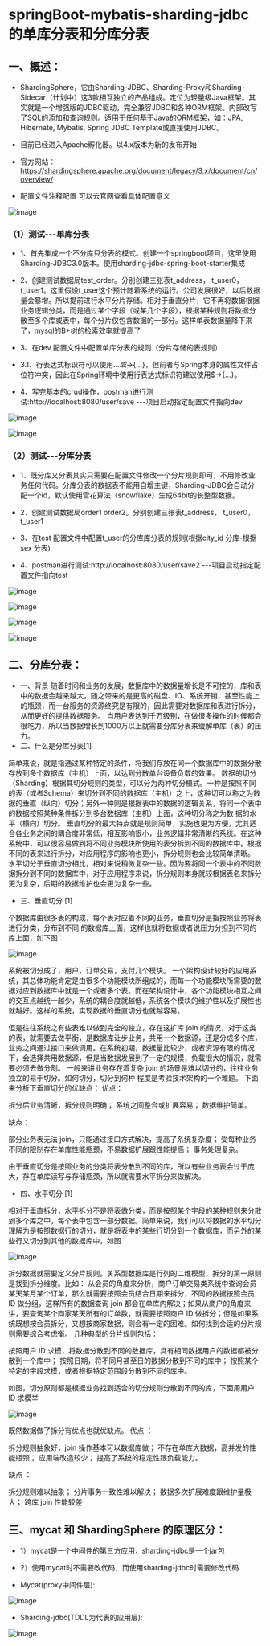 # springBoot-mybatis-sharding-jdbc的单库分表和分库分表

## 一、概述：
* ShardingSphere，它由Sharding-JDBC、Sharding-Proxy和Sharding-Sidecar（计划中）这3款相互独立的产品组成。定位为轻量级Java框架。其实就是一个增强版的JDBC驱动，完全兼容JDBC和各种ORM框架。内部改写了SQL的添加和查询规则。适用于任何基于Java的ORM框架，如：JPA, Hibernate, Mybatis, Spring JDBC Template或直接使用JDBC。
* 目前已经进入Apache孵化器。以4.x版本为新的发布开始

* 官方网站：https://shardingsphere.apache.org/document/legacy/3.x/document/cn/overview/

* 配置文件注释配置 可以去官网查看具体配置意义

![image](https://camo.githubusercontent.com/97a4eac3a5eac7cad65d3e85ad0865df4cc6923a/687474703a2f2f7778312e73696e61696d672e636e2f6c617267652f30303662374e786e677931673266373579697674736a33316375306a793077392e6a7067)


### （1）测试---单库分表
* 1、首先集成一个不分库只分表的模式。创建一个springboot项目，这里使用Sharding-JDBC3.0版本。使用sharding-jdbc-spring-boot-starter集成

* 2、创建测试数据局test_order。分别创建三张表t_address， t_user0，t_user1。这里假设t_user这个预计随着系统的运行。公司发展很好，以后数据量会暴增。所以提前进行水平分片存储。相对于垂直分片，它不再将数据根据业务逻辑分类，而是通过某个字段（或某几个字段），根据某种规则将数据分散至多个库或表中，每个分片仅包含数据的一部分。这样单表数据量降下来了，mysql的B+树的检索效率就提高了

* 3、在dev 配置文件中配置单库分表的规则（分片存储的表规则）

* 3.1、行表达式标识符可以使用${...}或$->{...}，但前者与Spring本身的属性文件占位符冲突，因此在Spring环境中使用行表达式标识符建议使用$->{...}。

* 4、写完基本的crud操作，postman进行测试:http://localhost:8080/user/save    ---项目启动指定配置文件指向dev

![image](https://github.com/17661977890/springboot-mybatis-sharding-jdbc/blob/master/src/main/resources/image/%E5%BE%AE%E4%BF%A1%E5%9B%BE%E7%89%87_20190705110702.png)

![image](https://github.com/17661977890/springboot-mybatis-sharding-jdbc/blob/master/src/main/resources/image/%E5%BE%AE%E4%BF%A1%E5%9B%BE%E7%89%87_20190705110712.png)

### （2）测试---分库分表
* 1、既分库又分表其实只需要在配置文件修改一个分片规则即可，不用修改业务任何代码。分库分表的数据表不能用自增主键，Sharding-JDBC会自动分配一个id，默认使用雪花算法（snowflake）生成64bit的长整型数据。

* 2、创建测试数据局order1 order2。分别创建三张表t_address， t_user0，t_user1

* 3、在test 配置文件中配置t_user的分库库分表的规则(根据city_id 分库-根据sex 分表)

* 4、postman进行测试:http://localhost:8080/user/save2    ---项目启动指定配置文件指向test

![image](https://github.com/17661977890/springboot-mybatis-sharding-jdbc/blob/master/src/main/resources/image/%E5%BE%AE%E4%BF%A1%E5%9B%BE%E7%89%87_20190705113431.png)

![image](https://github.com/17661977890/springboot-mybatis-sharding-jdbc/blob/master/src/main/resources/image/%E5%BE%AE%E4%BF%A1%E5%9B%BE%E7%89%87_20190705113453.png)

![image](https://github.com/17661977890/springboot-mybatis-sharding-jdbc/blob/master/src/main/resources/image/%E5%BE%AE%E4%BF%A1%E5%9B%BE%E7%89%87_20190705113455.png)

![image](https://github.com/17661977890/springboot-mybatis-sharding-jdbc/blob/master/src/main/resources/image/%E5%BE%AE%E4%BF%A1%E5%9B%BE%E7%89%87_20190705113458.png)

## 二、分库分表：
* 一、背景
随着时间和业务的发展，数据库中的数据量增长是不可控的，库和表中的数据会越来越大，随之带来的是更高的磁盘、IO、系统开销，甚至性能上的瓶颈，而一台服务的资源终究是有限的，因此需要对数据库和表进行拆分，从而更好的提供数据服务。
当用户表达到千万级别，在做很多操作的时候都会很吃力，所以当数据增长到1000万以上就需要分库分表来缓解单库（表）的压力。
* 二、什么是分库分表[1]

简单来说，就是指通过某种特定的条件，将我们存放在同一个数据库中的数据分散存放到多个数据库（主机）上面，以达到分散单台设备负载的效果。
数据的切分（Sharding）根据其切分规则的类型，可以分为两种切分模式。一种是按照不同的表（或者Schema）来切分到不同的数据库（主机）之上，这种切可以称之为数据的垂直（纵向）切分；另外一种则是根据表中的数据的逻辑关系，将同一个表中的数据按照某种条件拆分到多台数据库（主机）上面，这种切分称之为数
据的水平（横向）切分。
垂直切分的最大特点就是规则简单，实施也更为方便，尤其适合各业务之间的耦合度非常低，相互影响很小，业务逻辑非常清晰的系统。在这种系统中，可以很容易做到将不同业务模块所使用的表分拆到不同的数据库中。根据不同的表来进行拆分，对应用程序的影响也更小，拆分规则也会比较简单清晰。
水平切分于垂直切分相比，相对来说稍微复杂一些。因为要将同一个表中的不同数据拆分到不同的数据库中，对于应用程序来说，拆分规则本身就较根据表名来拆分更为复杂，后期的数据维护也会更为复杂一些。
* 三、垂直切分 [1]

个数据库由很多表的构成，每个表对应着不同的业务，垂直切分是指按照业务将表进行分类，分布到不同
的数据库上面，这样也就将数据或者说压力分担到不同的库上面，如下图：

![image](https://github.com/17661977890/springboot-mybatis-sharding-jdbc/blob/master/src/main/resources/image/5815733-036a5ca2abfc7562.webp)

系统被切分成了，用户，订单交易，支付几个模块。
一个架构设计较好的应用系统，其总体功能肯定是由很多个功能模块所组成的，而每一个功能模块所需要的数据对应到数据库中就是一个或者多个表。而在架构设计中，各个功能模块相互之间的交互点越统一越少，系统的耦合度就越低，系统各个模块的维护性以及扩展性也就越好。这样的系统，实现数据的垂直切分也就越容易。

但是往往系统之有些表难以做到完全的独立，存在这扩库 join 的情况，对于这类的表，就需要去做平衡，是数据库让步业务，共用一个数据源，还是分成多个库，业务之间通过接口来做调用。在系统初期，数据量比较少，或者资源有限的情况下，会选择共用数据源，但是当数据发展到了一定的规模，负载很大的情况，就需
要必须去做分割。
一般来讲业务存在着复杂 join 的场景是难以切分的，往往业务独立的易于切分。如何切分，切分到何种
程度是考验技术架构的一个难题。
下面来分析下垂直切分的优缺点：
优点：

拆分后业务清晰，拆分规则明确；
系统之间整合或扩展容易；
数据维护简单。

缺点：

部分业务表无法 join，只能通过接口方式解决，提高了系统复杂度；
受每种业务不同的限制存在单库性能瓶颈，不易数据扩展跟性能提高；
事务处理复杂。

由于垂直切分是按照业务的分类将表分散到不同的库，所以有些业务表会过于庞大，存在单库读写与存储瓶颈，所以就需要水平拆分来做解决。

* 四、水平切分 [1]

相对于垂直拆分，水平拆分不是将表做分类，而是按照某个字段的某种规则来分散到多个库之中，每个表中包含一部分数据。简单来说，我们可以将数据的水平切分理解为是按照数据行的切分，就是将表中的某些行切分到一个数据库，而另外的某些行又切分到其他的数据库中，如图

![image](https://github.com/17661977890/springboot-mybatis-sharding-jdbc/blob/master/src/main/resources/image/5815733-22ad7881f990831d.webp)

拆分数据就需要定义分片规则。关系型数据库是行列的二维模型，拆分的第一原则是找到拆分维度。比如：
从会员的角度来分析，商户订单交易类系统中查询会员某天某月某个订单，那么就需要按照会员结合日期来拆分，不同的数据按照会员 ID 做分组，这样所有的数据查询 join 都会在单库内解决；如果从商户的角度来讲，要查询某个商家某天所有的订单数，就需要按照商户 ID 做拆分；但是如果系统既想按会员拆分，又想按商家数据，则会有一定的困难。如何找到合适的分片规则需要综合考虑衡。
几种典型的分片规则包括：

按照用户 ID 求模，将数据分散到不同的数据库，具有相同数据用户的数据都被分散到一个库中；
按照日期，将不同月甚至日的数据分散到不同的库中；
按照某个特定的字段求摸，或者根据特定范围段分散到不同的库中。

如图，切分原则都是根据业务找到适合的切分规则分散到不同的库，下面用用户 ID 求模举

![image](https://github.com/17661977890/springboot-mybatis-sharding-jdbc/blob/master/src/main/resources/image/5815733-bb8d87a644f833d9.webp)

既然数据做了拆分有优点也就优缺点。
优点 ：

拆分规则抽象好，join 操作基本可以数据库做；
不存在单库大数据，高并发的性能瓶颈；
应用端改造较少；
提高了系统的稳定性跟负载能力。

缺点 ：

拆分规则难以抽象；
分片事务一致性难以解决；
数据多次扩展难度跟维护量极大；
跨库 join 性能较差

## 三、mycat 和 ShardingSphere 的原理区分：
* 1）mycat是一个中间件的第三方应用，sharding-jdbc是一个jar包
* 2）使用mycat时不需要改代码，而使用sharding-jdbc时需要修改代码

* Mycat(proxy中间件层):

![image](https://github.com/17661977890/springboot-mybatis-sharding-jdbc/blob/master/src/main/resources/image/1227483-20180826205043063-1180010669.png)

* Sharding-jdbc(TDDL为代表的应用层):

![image](https://github.com/17661977890/springboot-mybatis-sharding-jdbc/blob/master/src/main/resources/image/1227483-20180826205516638-921055686.png)


